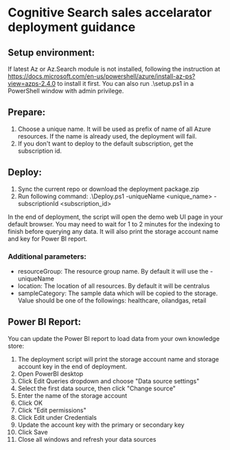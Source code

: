 # Cognitive Search sales accelarator deployment guidance

## Setup environment:
If latest Az or Az.Search module is not installed, following the instruction at https://docs.microsoft.com/en-us/powershell/azure/install-az-ps?view=azps-2.4.0 to install it first. You can also run .\setup.ps1 in a PowerShell window with admin privilege.

## Prepare:
1. Choose a unique name. It will be used as prefix of name of all Azure resources. If the name is already used, the deployment will fail.
2. If you don't want to deploy to the default subscription, get the subscription id.

## Deploy:
1. Sync the current repo or download the deployment package.zip
2. Run following command:
.\Deploy.ps1 -uniqueName <unique_name> -subscriptionId <subscription_id>

In the end of deployment, the script will open the demo web UI page in your default browser. You may need to wait for 1 to 2 minutes for the indexing to finish before querying any data. It will also print the storage account name and key for Power BI report.

### Additional parameters:
+ resourceGroup: The resource group name. By default it will use the -uniqueName
+ location: The location of all resources. By default it will be centralus
+ sampleCategory: The sample data which will be copied to the storage. Value should be one of the followings: healthcare, oilandgas, retail

## Power BI Report:
You can update the Power BI report to load data from your own knowledge store:

1. The deployment script will print the storage account name and storage account key in the end of deployment.
2. Open PowerBI desktop
3. Click Edit Queries dropdown and choose "Data source settings"
4. Select the first data source, then click "Change source"
5. Enter the name of the storage account
6. Click OK
7. Click "Edit permissions"
8. Click Edit under Credentials
9. Update the account key with the primary or secondary key
10. Click Save
11. Close all windows and refresh your data sources
